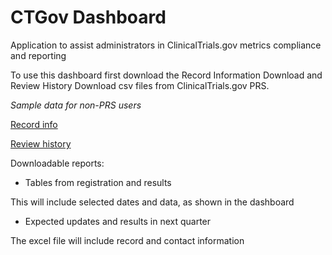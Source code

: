 # CTGov Dashboard 

Application to assist administrators in ClinicalTrials.gov metrics compliance and reporting

To use this dashboard first download the Record Information Download and Review History Download csv files from ClinicalTrials.gov PRS.

*Sample data for non-PRS users*

[Record info](https://github.com/k-maciejewski/CTGovDashboard/blob/main/example_data_output/Anon_record_info.csv)

[Review history](https://github.com/k-maciejewski/CTGovDashboard/blob/main/example_data_output/Anon_review_history.csv)

Downloadable reports:

- Tables from registration and results

This will include selected dates and data, as shown in the dashboard

- Expected updates and results in next quarter

The excel file will include record and contact information 
